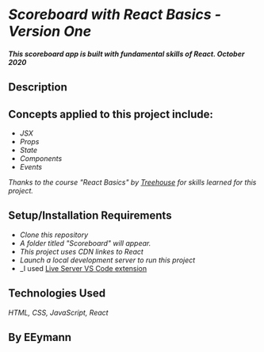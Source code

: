 # _Scoreboard with React Basics - Version One_

#### _This scoreboard app is built with fundamental skills of React. October 2020_

## Description

## Concepts applied to this project include:

* _JSX_
* _Props_
* _State_
* _Components_
* _Events_


_Thanks to the course "React Basics" by [Treehouse](https://teamtreehouse.com/) for skills learned for this project._

## Setup/Installation Requirements

* _Clone this repository_
* _A folder titled "Scoreboard" will appear._
* _This project uses CDN linkes to React_
* _Launch a local development server to run this project_
* _I used [Live Server VS Code extension](https://marketplace.visualstudio.com/items?itemName=ritwickdey.LiveServer
) 

## Technologies Used

_HTML, CSS, JavaScript, React_

## By EEymann